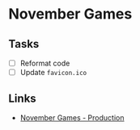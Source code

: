 # November Games

## Tasks

- [ ] Reformat code
- [ ] Update `favicon.ico`

## Links

- [November Games - Production](https://november-games.vercel.app/)
